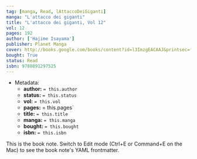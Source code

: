 ```yaml
---
tag: [manga, Read, lAttaccoDeiGiganti]
manga: "L'attacco dei giganti"
title: "L'attacco dei giganti, Vol 12"
vol: 12
pages: 192
author: ['Hajime Isayama']
publisher: Planet Manga
cover: http://books.google.com/books/content?id=l3ImzgEACAAJ&printsec=frontcover&img=1&zoom=1&source=gbs_api
bought: True
status: Read
isbn: 9788891297525
---
```


- Metadata:
    - **author:** `= this.author`
    - **status:** `= this.status`
    - **vol:** `= this.vol`
    - **pages:** = this.pages`
    - **title:** `= this.title`
    - **manga:** `= this.manga`
    - **bought:** `= this.bought`
    - **isbn:** `= this.isbn`


This is the book note. Switch to Edit mode (Ctrl+E or Command+E on the Mac) to see the book note's YAML frontmatter.